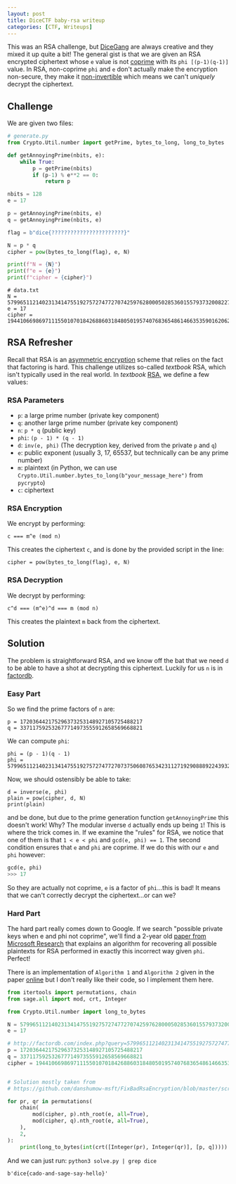 ```yaml
---
layout: post
title: DiceCTF baby-rsa writeup
categories: [CTF, Writeups]
---
```



This was an RSA challenge, but [DiceGang](https://https://dicega.ng/) are always creative and they mixed it up quite a
bit! The general gist is that we are given an RSA encrypted ciphertext whose `e` value is not 
[coprime](https://en.wikipedia.org/wiki/Coprime_integers) with its `phi [(p-1)(q-1)]` value. In RSA, non-coprime `phi`
and `e` don't actually make the encryption non-secure, they make it
[non-invertible](https://crypto.stackexchange.com/questions/12255/in-rsa-why-is-it-important-to-choose-e-so-that-it-is-coprime-to-%CF%86n)
which means we can't *uniquely* decrypt the ciphertext.

## Challenge

We are given two files:

```python
# generate.py
from Crypto.Util.number import getPrime, bytes_to_long, long_to_bytes

def getAnnoyingPrime(nbits, e):
	while True:
		p = getPrime(nbits)
		if (p-1) % e**2 == 0:
			return p

nbits = 128
e = 17

p = getAnnoyingPrime(nbits, e)
q = getAnnoyingPrime(nbits, e)

flag = b"dice{???????????????????????}"

N = p * q
cipher = pow(bytes_to_long(flag), e, N)

print(f"N = {N}")
print(f"e = {e}")
print(f"cipher = {cipher}")
```

```
# data.txt
N = 57996511214023134147551927572747727074259762800050285360155793732008227782157
e = 17
cipher = 19441066986971115501070184268860318480501957407683654861466353590162062492971
```

## RSA Refresher

Recall that RSA is an [asymmetric encryption](https://en.wikipedia.org/wiki/Public-key_cryptography) scheme that relies
on the fact that factoring is hard. This challenge utilizes so-called *textbook* RSA, which isn't typically used in the
real world. In *textbook* [RSA](https://en.wikipedia.org/wiki/RSA_\_(cryptosystem)#Operation), we define a few values:

### RSA Parameters

* `p`: a large prime number (private key component)
* `q`: another large prime number (private key component)
* `n`: `p * q` (public key)
* `phi`: `(p - 1) * (q - 1)`
* `d`: `inv(e, phi)` (The decryption key, derived from the private `p` and `q`)
* `e`: public exponent (usually 3, 17, 65537, but technically can be any prime number)
* `m`: plaintext (in Python, we can use `Crypto.Util.number.bytes_to_long(b"your_message_here")` from `pycrypto`)
* `c`: ciphertext

### RSA Encryption

We encrypt by performing:

`c === m^e (mod n)`

This creates the ciphertext `c`, and is done by the provided script in the line:

`cipher = pow(bytes_to_long(flag), e, N)`

### RSA Decryption

We decrypt by performing:

`c^d === (m^e)^d === m (mod n)`

This creates the plaintext `m` back from the ciphertext.

## Solution

The problem is straightforward RSA, and we know off the bat that we need `d` to be able to have a shot at decrypting
this ciphertext. Luckily for us `n` is in [factordb](http://factordb.com/index.php?query=57996511214023134147551927572747727074259762800050285360155793732008227782157).

### Easy Part

So we find the prime factors of `n` are:

```
p = 172036442175296373253148927105725488217
q = 337117592532677714973555912658569668821
```

We can compute `phi`:

```
phi = (p - 1)(q - 1)
phi = 57996511214023134147551927572747727073750608765342311271929088892243932625120
```

Now, we should ostensibly be able to take:

```
d = inverse(e, phi)
plain = pow(cipher, d, N)
print(plain)
```

and be done, but due to the prime generation function `getAnnoyingPrime` this doesn't work! Why? The modular inverse `d`
actually ends up being `1`! This is where the trick comes in. If we examine the "rules" for RSA, we notice that one of
them is that `1 < e < phi` and `gcd(e, phi) == 1`. The second condition ensures that `e` and `phi` are coprime. If we
do this with our `e` and `phi` however:

```python
gcd(e, phi)
>>> 17
```

So they are actually not coprime, `e` is a factor of `phi`...this is bad! It means that we can't correctly decrypt the
ciphertext...or can we?


### Hard Part

The hard part really comes down to Google. If we search "possible private keys when e and phi not coprime", we'll find
a 2-year old [paper from Microsoft Research](https://eprint.iacr.org/2020/1059.pdf) that explains an algorithm for
recovering all possible plaintexts for RSA performed in exactly this incorrect way given `phi`. Perfect!

There is an implementation of `Algorithm 1` and `Algorithm 2` given in the paper [online](https://github.com/jvdsn/crypto-attacks/blob/master/attacks/rsa/non_coprime_exponent.py)
but I don't really like their code, so I implement them here.

```python
from itertools import permutations, chain
from sage.all import mod, crt, Integer

from Crypto.Util.number import long_to_bytes

N = 57996511214023134147551927572747727074259762800050285360155793732008227782157
e = 17

# http://factordb.com/index.php?query=57996511214023134147551927572747727074259762800050285360155793732008227782157
p = 172036442175296373253148927105725488217
q = 337117592532677714973555912658569668821
cipher = 19441066986971115501070184268860318480501957407683654861466353590162062492971


# Solution mostly taken from
# https://github.com/danshumow-msft/FixBadRsaEncryption/blob/master/script/RSAOAEPPlaintextSearch.py

for pr, qr in permutations(
    chain(
        mod(cipher, p).nth_root(e, all=True),
        mod(cipher, q).nth_root(e, all=True),
    ),
    2,
):
    print(long_to_bytes(int(crt([Integer(pr), Integer(qr)], [p, q]))))
```

And we can just run: `python3 solve.py | grep dice`

`b'dice{cado-and-sage-say-hello}'`





